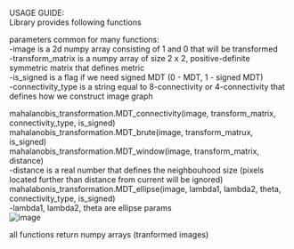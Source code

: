 USAGE GUIDE:<br />
Library provides following functions<br />

parameters common for many functions:<br />
  -image is a 2d numpy array consisting of 1 and 0 that will be transformed<br />
  -transform_matrix is a numpy array of size 2 x 2, positive-definite symmetric matrix that defines metric<br />
  -is_signed is a flag if we need signed MDT (0 - MDT, 1 - signed MDT)<br />
  -connectivity_type is a string equal to 8-connectivity or 4-connectivity that defines how we construct image graph<br />
  
mahalanobis_transformation.MDT_connectivity(image, transform_matrix, connectivity_type, is_signed)<br />
mahalanobis_transformation.MDT_brute(image, transform_matrux, is_signed)<br />
mahalanobis_transformation.MDT_window(image, transform_matrix, distance)<br />
  -distance is a real number that defines the neighbouhood size (pixels located further than distance from current will be ignored)<br />
mahalabonis_transformation.MDT_ellipse(image, lambda1, lambda2, theta, connectivity_type, is_signed)<br />
  -lambda1, lambda2, theta are ellipse params <br />
![image](https://github.com/StalkerShurik/MahalanobisDistanceTransformation/assets/67455670/7f8e33b1-dc4e-4775-ba1b-ee35d0fdcd3c)<br />
  
all functions return numpy arrays (tranformed images) <br />
